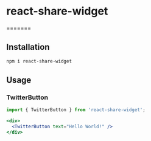 # react-share-widget

=======

## Installation

``` bash
npm i react-share-widget
```

## Usage

### TwitterButton

```jsx
import { TwitterButton } from 'react-share-widget';
```

```jsx
<div>
  <TwitterButton text="Hello World!" />
</div>
```
